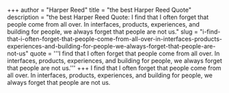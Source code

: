 +++
author = "Harper Reed"
title = "the best Harper Reed Quote"
description = "the best Harper Reed Quote: I find that I often forget that people come from all over. In interfaces, products, experiences, and building for people, we always forget that people are not us."
slug = "i-find-that-i-often-forget-that-people-come-from-all-over-in-interfaces-products-experiences-and-building-for-people-we-always-forget-that-people-are-not-us"
quote = '''I find that I often forget that people come from all over. In interfaces, products, experiences, and building for people, we always forget that people are not us.'''
+++
I find that I often forget that people come from all over. In interfaces, products, experiences, and building for people, we always forget that people are not us.
